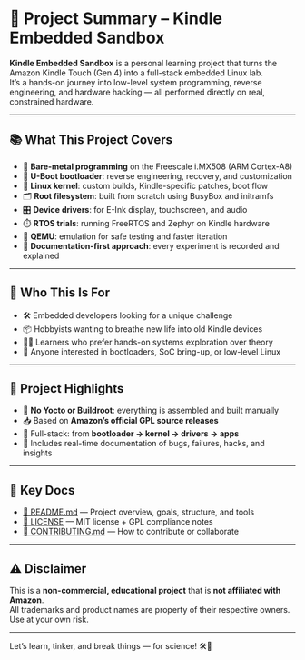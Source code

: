 # 🧾 Project Summary – Kindle Embedded Sandbox

**Kindle Embedded Sandbox** is a personal learning project that turns the Amazon Kindle Touch (Gen 4) into a full-stack embedded Linux lab.  
It’s a hands-on journey into low-level system programming, reverse engineering, and hardware hacking — all performed directly on real, constrained hardware.

---

## 📚 What This Project Covers

- 🧱 **Bare-metal programming** on the Freescale i.MX508 (ARM Cortex-A8)
- 🧭 **U-Boot bootloader**: reverse engineering, recovery, and customization
- 🐧 **Linux kernel**: custom builds, Kindle-specific patches, boot flow
- 🗂️ **Root filesystem**: built from scratch using BusyBox and initramfs
- 🎛️ **Device drivers**: for E-Ink display, touchscreen, and audio
- ⏱️ **RTOS trials**: running FreeRTOS and Zephyr on Kindle hardware
- 🧪 **QEMU**: emulation for safe testing and faster iteration
- 🧾 **Documentation-first approach**: every experiment is recorded and explained

---

## 🎯 Who This Is For

- 🛠️ Embedded developers looking for a unique challenge
- 📦 Hobbyists wanting to breathe new life into old Kindle devices
- 🧑‍💻 Learners who prefer hands-on systems exploration over theory
- 🔧 Anyone interested in bootloaders, SoC bring-up, or low-level Linux

---

## 📌 Project Highlights

- 🚫 **No Yocto or Buildroot**: everything is assembled and built manually
- 📥 Based on **Amazon’s official GPL source releases**
- 🧩 Full-stack: from **bootloader → kernel → drivers → apps**
- 📓 Includes real-time documentation of bugs, failures, hacks, and insights

---

## 🔗 Key Docs

- [📘 README.md](./README.md) — Project overview, goals, structure, and tools  
- [📜 LICENSE](./LICENSE.md) — MIT license + GPL compliance notes  
- [🤝 CONTRIBUTING.md](./CONTRIBUTING.md) — How to contribute or collaborate  

---

## ⚠️ Disclaimer

This is a **non-commercial, educational project** that is **not affiliated with Amazon**.  
All trademarks and product names are property of their respective owners.  
Use at your own risk.

---

Let’s learn, tinker, and break things — for science! 🛠️🧠
